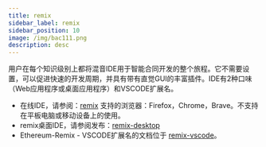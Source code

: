 ```yaml
---
title: remix
sidebar_label: remix
sidebar_position: 10
image: /img/bac111.png
description: desc
---
```


用户在每个知识级别上都将混音IDE用于智能合同开发的整个旅程。它不需要设置，可以促进快速的开发周期，并具有带有直觉GUI的丰富插件。IDE有2种口味（Web应用程序或桌面应用程序）和VSCODE扩展名。
- 在线IDE，请参阅：[remix](https://remix.ethereum.org)
支持的浏览器：Firefox，Chrome，Brave。不支持在平板电脑或移动设备上的使用。
- remix桌面IDE，请参阅发布：[remix-desktop](https://github.com/ethereum/remix-desktop/releases)
- Ethereum-Remix - VSCODE扩展名的文档位于 [remix-vscode](https://github.com/ethereum/remix-vscode#ethereum-remix-project-extension-for-visual-studio-code)。


